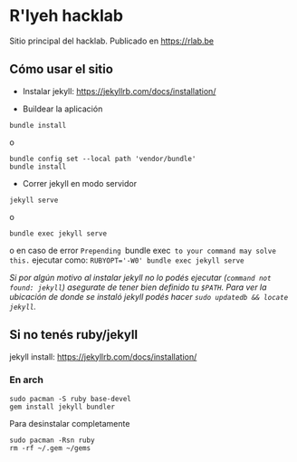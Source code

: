 # R'lyeh hacklab

Sitio principal del hacklab. Publicado en https://rlab.be


## Cómo usar el sitio

* Instalar jekyll: https://jekyllrb.com/docs/installation/

* Buildear la aplicación

```
bundle install
```

o

```
bundle config set --local path 'vendor/bundle'
bundle install
```

* Correr jekyll en modo servidor

```
jekyll serve
```

o

`bundle exec jekyll serve`

o en caso de error `Prepending `bundle exec` to your command may solve this.` ejecutar como:
`RUBYOPT='-W0' bundle exec jekyll serve`

*Si por algún motivo al instalar jekyll no lo podés ejecutar (`command not found: jekyll`) asegurate de tener bien definido tu `$PATH`. Para ver la ubicación de donde se instaló jekyll podés hacer `sudo updatedb && locate jekyll`.*

## Si no tenés ruby/jekyll
jekyll install: https://jekyllrb.com/docs/installation/
### En arch
```
sudo pacman -S ruby base-devel
gem install jekyll bundler
```

Para desinstalar completamente
```
sudo pacman -Rsn ruby
rm -rf ~/.gem ~/gems
```
